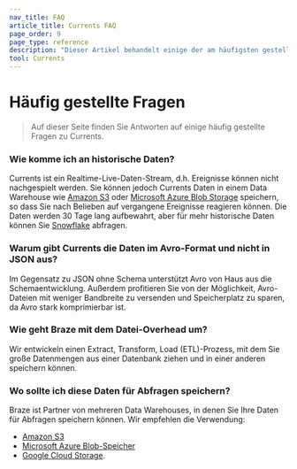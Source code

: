 ```yaml
---
nav_title: FAQ
article_title: Currents FAQ
page_order: 9
page_type: reference
description: "Dieser Artikel behandelt einige der am häufigsten gestellten Fragen, die bei der Einrichtung von Braze-Currents auftreten."
tool: Currents
---
```


# Häufig gestellte Fragen

> Auf dieser Seite finden Sie Antworten auf einige häufig gestellte Fragen zu Currents.

### Wie komme ich an historische Daten?

Currents ist ein Realtime-Live-Daten-Stream, d.h. Ereignisse können nicht nachgespielt werden. Sie können jedoch Currents Daten in einem Data Warehouse wie [Amazon S3]({{site.baseurl}}/partners/data_and_infrastructure_agility/cloud_storage/amazon_s3/) oder [Microsoft Azure Blob Storage]({{site.baseurl}}/partners/data_and_infrastructure_agility/cloud_storage/microsoft_azure_blob_storage_for_currents/) speichern, so dass Sie nach Belieben auf vergangene Ereignisse reagieren können. Die Daten werden 30 Tage lang aufbewahrt, aber für mehr historische Daten können Sie [Snowflake]({{site.baseurl}}/user_guide/data/braze_currents/s3_to_snowflake/) abfragen.

### Warum gibt Currents die Daten im Avro-Format und nicht in JSON aus?

Im Gegensatz zu JSON ohne Schema unterstützt Avro von Haus aus die Schemaentwicklung. Außerdem profitieren Sie von der Möglichkeit, Avro-Dateien mit weniger Bandbreite zu versenden und Speicherplatz zu sparen, da Avro stark komprimierbar ist.

### Wie geht Braze mit dem Datei-Overhead um?

Wir entwickeln einen Extract, Transform, Load (ETL)-Prozess, mit dem Sie große Datenmengen aus einer Datenbank ziehen und in einer anderen speichern können.

### Wo sollte ich diese Daten für Abfragen speichern?

Braze ist Partner von mehreren Data Warehouses, in denen Sie Ihre Daten für Abfragen speichern können. Wir empfehlen die Verwendung:
- [Amazon S3]({{site.baseurl}}/partners/data_and_infrastructure_agility/cloud_storage/amazon_s3/)
- [Microsoft Azure Blob-Speicher]({{site.baseurl}}/partners/data_and_infrastructure_agility/cloud_storage/microsoft_azure_blob_storage_for_currents/)
- [Google Cloud Storage]({{site.baseurl}}/partners/data_and_infrastructure_agility/cloud_storage/google_cloud_storage_for_currents/).